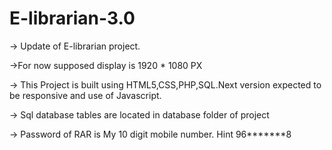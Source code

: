 # E-librarian-3.0

-> Update of E-librarian project.

->For now supposed display is 1920 * 1080 PX

-> This Project is built using HTML5,CSS,PHP,SQL.Next version expected to be responsive and use of Javascript.

-> Sql database tables are located in database folder of project

-> Password of RAR is My 10 digit mobile number. Hint 96*******8
